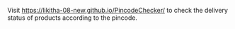Visit https://likitha-08-new.github.io/PincodeChecker/ to check the delivery status of products according to the pincode. 
